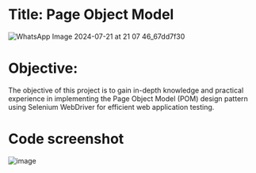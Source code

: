 # Title: Page Object Model
![WhatsApp Image 2024-07-21 at 21 07 46_67dd7f30](https://github.com/user-attachments/assets/e907bca7-591e-4752-9abd-aece85bf620c)


# Objective:
The objective of this project is to gain in-depth knowledge and practical experience in implementing the Page Object Model (POM) design pattern using Selenium WebDriver for efficient web application testing.

# Code screenshot
![image](https://github.com/user-attachments/assets/126ee40e-346a-4b10-9ca9-d796bb43c2c8)





